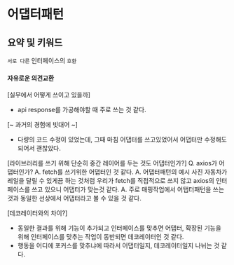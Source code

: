 # 어댑터패턴

## 요약 및 키워드

`서로 다른` 인터페이스의 `호환`

#### 자유로운 의견교환
[실무에서 어떻게 쓰이고 있을까]
- api response를 가공해야할 때 주로 쓰는 것 같다.

[~ 과거의 경험에 빗대어 ~]
- 다량의 코드 수정이 있었는데, 그때 마침 어댑터를 쓰고있었어서 어댑터만 수정해도 되어서 괜찮았다.

[라이브러리를 쓰기 위해 단순히 중간 레이어를 두는 것도 어댑터인가?]
Q. axios가 어댑터인가?
A. fetch를 쓰기위한 어댑터인 것 같다.
A. 어댑터패턴의 예시 사진 자동차가 레일을 달릴 수 있게끔 하는 것처럼 우리가 fetch를 직접적으로 쓰지 않고 axios의 인터페이스를 쓰고 있으니 어댑터가 맞는것 같다.
A. 주로 매핑작업에서 어탭터패턴을 쓰는 것과 동일한 선상에서 어댑터라고 볼 수 있을 것 같다.

[데코레이터와의 차이?]
- 동일한 결과를 위해 기능이 추가되고 인터페이스를 맞추면 어댑터, 
확장된 기능을 위해 인터페이스를 맞추는 작업이 동반되면 데코레이터인 것 같다.
- 행동을 어디에 포커스를 맞추냐에 따라서 어댑터일지, 데코레이터일지 나뉘는 것 같다.